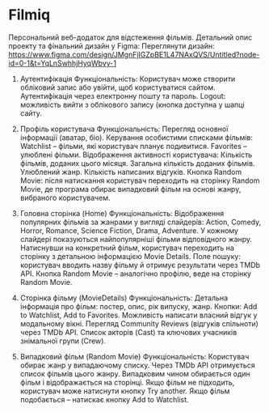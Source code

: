 # Filmiq

Персональний веб-додаток для відстеження фільмів.
Детальний опис проекту та фінальний дизайн у Figma:
Переглянути дизайн: https://www.figma.com/design/JMgnFjIGZpBE1L47NAxQVS/Untitled?node-id=0-1&t=YqLnSwhhjHyqWbvy-1

1. Аутентифікація
   Функціональність:
   Користувач може створити обліковий запис або увійти, щоб користуватися сайтом.
   Аутентифікація через електронну пошту та пароль.
   Logout: можливість вийти з облікового запису (кнопка доступна у шапці сайту.

2. Профіль користувача
   Функціональність:
   Перегляд основної інформації (аватар, біо).
   Керування особистими списками фільмів:
   Watchlist – фільми, які користувач планує подивитися.
   Favorites – улюблені фільми.
   Відображення активності користувача:
   Кількість фільмів, доданих цього місяця.
   Загальна кількість доданих фільмів.
   Улюблений жанр.
   Кількість написаних відгуків.
   Кнопка Random Movie: після натискання користувач переходить на сторінку Random Movie, де програма обирає випадковий фільм на основі жанру, вибраного користувачем.

3. Головна сторінка (Home)
   Функціональність:
   Відображення популярних фільмів за жанрами у вигляді слайдерів:
   Action, Comedy, Horror, Romance, Science Fiction, Drama, Adventure.
   У кожному слайдері показуються найпопулярніші фільми відповідного жанру.
   Натиснувши на конкретний фільм, користувач переходить на сторінку з детальною інформацією Movie Details.
   Поле пошуку: користувач вводить назву фільму й отримує результати через TMDb API.
   Кнопка Random Movie – аналогічно профілю, веде на сторінку Random Movie.

4. Сторінка фільму (MovieDetails)
   Функціональність:
   Детальна інформація про фільм: постер, опис, рік випуску, жанр.
   Кнопки: Add to Watchlist, Add to Favorites.
   Можливість написати власний відгук у модальному вікні.
   Перегляд Community Reviews (відгуків спільноти) через TMDb API.
   Список акторів (Cast) та ключових учасників знімальної групи (Crew).

5. Випадковий фільм (Random Movie)
   Функціональність:
   Користувач обирає жанр у випадаючому списку.
   Через TMDb API отримується список фільмів цього жанру.
   Випадковим чином обирається один фільм і відображається на сторінці.
   Якщо фільм не підходить, користувач може натиснути кнопку Try another.
   Якщо фільм подобається – натискає кнопку Add to Watchlist.
